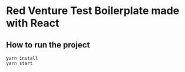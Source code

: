 # Red Venture Test Boilerplate made with React
## How to run the project
```
yarn install
yarn start
```

